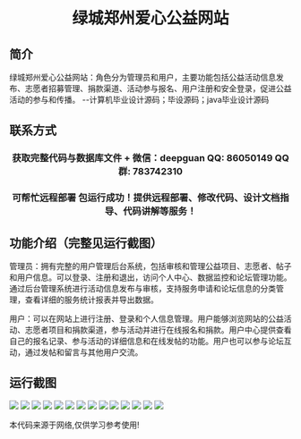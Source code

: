 <p><h1 align="center">绿城郑州爱心公益网站</h1></p>

## 简介
绿城郑州爱心公益网站：角色分为管理员和用户，主要功能包括公益活动信息发布、志愿者招募管理、捐款渠道、活动参与报名、用户注册和安全登录，促进公益活动的参与和传播。    --计算机毕业设计源码；毕设源码；java毕业设计源码


## 联系方式
<p><h3 align="center">获取完整代码与数据库文件 + 微信：deepguan QQ: 86050149 QQ群: 783742310</h3></p>
<p><h3 align="center">可帮忙远程部署 包运行成功！提供远程部署、修改代码、设计文档指导、代码讲解等服务！</h3></p>

## 功能介绍（完整见运行截图）
管理员：拥有完整的用户管理后台系统，包括审核和管理公益项目、志愿者、帖子和用户信息。可以登录、注册和退出，访问个人中心、数据监控和论坛管理功能。通过后台管理系统进行活动信息发布与审核，支持服务申请和论坛信息的分类管理，查看详细的服务统计报表并导出数据。

用户：可以在网站上进行注册、登录和个人信息管理。用户能够浏览网站的公益活动、志愿者项目和捐款渠道，参与活动并进行在线报名和捐款。用户中心提供查看自己的报名记录、参与活动的详细信息和在线发帖的功能。用户也可以参与论坛互动，通过发帖和留言与其他用户交流。


## 运行截图
![](https://bs-1329754181.cos.ap-shanghai.myqcloud.com/spring/GreenCityZhengzhouCharityWebsite/img/001.jpg)
![](https://bs-1329754181.cos.ap-shanghai.myqcloud.com/spring/GreenCityZhengzhouCharityWebsite/img/002.jpg)
![](https://bs-1329754181.cos.ap-shanghai.myqcloud.com/spring/GreenCityZhengzhouCharityWebsite/img/003.jpg)
![](https://bs-1329754181.cos.ap-shanghai.myqcloud.com/spring/GreenCityZhengzhouCharityWebsite/img/004.jpg)
![](https://bs-1329754181.cos.ap-shanghai.myqcloud.com/spring/GreenCityZhengzhouCharityWebsite/img/005.jpg)
![](https://bs-1329754181.cos.ap-shanghai.myqcloud.com/spring/GreenCityZhengzhouCharityWebsite/img/006.jpg)
![](https://bs-1329754181.cos.ap-shanghai.myqcloud.com/spring/GreenCityZhengzhouCharityWebsite/img/007.jpg)
![](https://bs-1329754181.cos.ap-shanghai.myqcloud.com/spring/GreenCityZhengzhouCharityWebsite/img/008.jpg)
![](https://bs-1329754181.cos.ap-shanghai.myqcloud.com/spring/GreenCityZhengzhouCharityWebsite/img/009.jpg)
![](https://bs-1329754181.cos.ap-shanghai.myqcloud.com/spring/GreenCityZhengzhouCharityWebsite/img/010.jpg)
![](https://bs-1329754181.cos.ap-shanghai.myqcloud.com/spring/GreenCityZhengzhouCharityWebsite/img/011.jpg)
![](https://bs-1329754181.cos.ap-shanghai.myqcloud.com/spring/GreenCityZhengzhouCharityWebsite/img/012.jpg)
![](https://bs-1329754181.cos.ap-shanghai.myqcloud.com/spring/GreenCityZhengzhouCharityWebsite/img/013.jpg)
![](https://bs-1329754181.cos.ap-shanghai.myqcloud.com/spring/GreenCityZhengzhouCharityWebsite/img/014.jpg)

<p>本代码来源于网络,仅供学习参考使用!</p>
